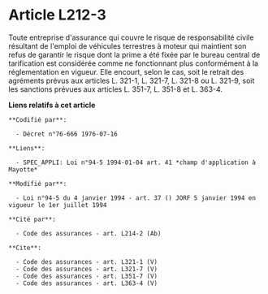 # Article L212-3

Toute entreprise d'assurance qui couvre le risque de responsabilité civile résultant de l'emploi de véhicules terrestres à
moteur qui maintient son refus de garantir le risque dont la prime a été fixée par le bureau central de tarification est
considérée comme ne fonctionnant plus conformément à la réglementation en vigueur. Elle encourt, selon le cas, soit le
retrait des agréments prévus aux articles L. 321-1, L. 321-7, L. 321-8 ou L. 321-9, soit les sanctions prévues aux articles
L. 351-7, L. 351-8 et L. 363-4.

**Liens relatifs à cet article**

	**Codifié par**:

	  - Décret n°76-666 1976-07-16

	**Liens**:

	  - SPEC_APPLI: Loi n°94-5 1994-01-04 art. 41 *champ d'application à Mayotte*

	**Modifié par**:

	  - Loi n°94-5 du 4 janvier 1994 - art. 37 () JORF 5 janvier 1994 en vigueur le 1er juillet 1994

	**Cité par**:

	  - Code des assurances - art. L214-2 (Ab)

	**Cite**:

	  - Code des assurances - art. L321-1 (V)
	  - Code des assurances - art. L321-7 (V)
	  - Code des assurances - art. L351-7 (V)
	  - Code des assurances - art. L363-4 (V)
